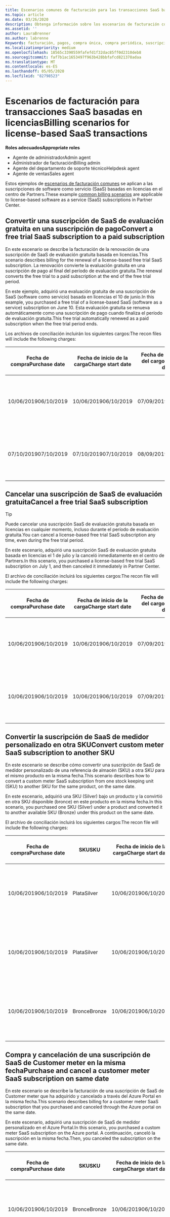 ```yaml
---
title: Escenarios comunes de facturación para las transacciones SaaS basadas en licencias | Centro de Partners
ms.topic: article
ms.date: 03/26/2020
description: Obtenga información sobre los escenarios de facturación comunes en el centro de partners para transacciones SaaS basadas en licencias.
ms.assetid: ''
author: LauraBrenner
ms.author: labrenne
Keywords: facturación, pagos, compra única, compra periódica, suscripciones, puestos
ms.localizationpriority: medium
ms.openlocfilehash: 18565c3390559fafefd1f32dac85ff0d2310deb8
ms.sourcegitcommit: faf7b1ac1653497f963b428bbfafcd821378adaa
ms.translationtype: MT
ms.contentlocale: es-ES
ms.lasthandoff: 05/05/2020
ms.locfileid: "82798523"
---
```

# <a name="billing-scenarios-for-license-based-saas-transactions"></a><span data-ttu-id="0bebf-104">Escenarios de facturación para transacciones SaaS basadas en licencias</span><span class="sxs-lookup"><span data-stu-id="0bebf-104">Billing scenarios for license-based SaaS transactions</span></span>

<span data-ttu-id="0bebf-105">**Roles adecuados**</span><span class="sxs-lookup"><span data-stu-id="0bebf-105">**Appropriate roles**</span></span>

- <span data-ttu-id="0bebf-106">Agente de administrador</span><span class="sxs-lookup"><span data-stu-id="0bebf-106">Admin agent</span></span>
- <span data-ttu-id="0bebf-107">Administrador de facturación</span><span class="sxs-lookup"><span data-stu-id="0bebf-107">Billing admin</span></span>
- <span data-ttu-id="0bebf-108">Agente del departamento de soporte técnico</span><span class="sxs-lookup"><span data-stu-id="0bebf-108">Helpdesk agent</span></span>
- <span data-ttu-id="0bebf-109">Agente de ventas</span><span class="sxs-lookup"><span data-stu-id="0bebf-109">Sales agent</span></span>


<span data-ttu-id="0bebf-110">Estos ejemplos de [escenarios de facturación comunes](common-billing-scenarios.md) se aplican a las suscripciones de software como servicio (SaaS) basadas en licencias en el centro de Partners.</span><span class="sxs-lookup"><span data-stu-id="0bebf-110">These example [common billing scenarios](common-billing-scenarios.md) are applicable to license-based software as a service (SaaS) subscriptions in Partner Center.</span></span>

## <a name="convert-a-free-trial-saas-subscription-to-a-paid-subscription"></a><span data-ttu-id="0bebf-111">Convertir una suscripción de SaaS de evaluación gratuita en una suscripción de pago</span><span class="sxs-lookup"><span data-stu-id="0bebf-111">Convert a free trial SaaS subscription to a paid subscription</span></span>

<span data-ttu-id="0bebf-112">En este escenario se describe la facturación de la renovación de una suscripción de SaaS de evaluación gratuita basada en licencias.</span><span class="sxs-lookup"><span data-stu-id="0bebf-112">This scenario describes billing for the renewal of a license-based free trial SaaS subscription.</span></span> <span data-ttu-id="0bebf-113">La renovación convierte la evaluación gratuita en una suscripción de pago al final del período de evaluación gratuita.</span><span class="sxs-lookup"><span data-stu-id="0bebf-113">The renewal converts the free trial to a paid subscription at the end of the free trial period.</span></span>

<span data-ttu-id="0bebf-114">En este ejemplo, adquirió una evaluación gratuita de una suscripción de SaaS (software como servicio) basada en licencias el 10 de junio.</span><span class="sxs-lookup"><span data-stu-id="0bebf-114">In this example, you purchased a free trial of a license-based SaaS (software as a service) subscription on June 10.</span></span> <span data-ttu-id="0bebf-115">Esta evaluación gratuita se renueva automáticamente como una suscripción de pago cuando finaliza el período de evaluación gratuita.</span><span class="sxs-lookup"><span data-stu-id="0bebf-115">This free trial automatically renewed as a paid subscription when the free trial period ends.</span></span>

<span data-ttu-id="0bebf-116">Los archivos de conciliación incluirán los siguientes cargos:</span><span class="sxs-lookup"><span data-stu-id="0bebf-116">The recon files will include the following charges:</span></span>

| <span data-ttu-id="0bebf-117">Fecha de compra</span><span class="sxs-lookup"><span data-stu-id="0bebf-117">Purchase date</span></span> | <span data-ttu-id="0bebf-118">Fecha de inicio de la carga</span><span class="sxs-lookup"><span data-stu-id="0bebf-118">Charge start date</span></span> | <span data-ttu-id="0bebf-119">Fecha de finalización del cargo</span><span class="sxs-lookup"><span data-stu-id="0bebf-119">Charge end date</span></span> | <span data-ttu-id="0bebf-120">Precio unitario</span><span class="sxs-lookup"><span data-stu-id="0bebf-120">Unit price</span></span> | <span data-ttu-id="0bebf-121">Cantidad de unidad</span><span class="sxs-lookup"><span data-stu-id="0bebf-121">Unit quantity</span></span> | <span data-ttu-id="0bebf-122">Importe total</span><span class="sxs-lookup"><span data-stu-id="0bebf-122">Total amount</span></span> | <span data-ttu-id="0bebf-123">Tipo de cargo</span><span class="sxs-lookup"><span data-stu-id="0bebf-123">Charge type</span></span> | <span data-ttu-id="0bebf-124">Descripción de la suscripción</span><span class="sxs-lookup"><span data-stu-id="0bebf-124">Subscription description</span></span> |
| ------------- | ----------------- | --------------- | ---------- | ------------- | ------------ | ----------- | ----------------- |
| <span data-ttu-id="0bebf-125">10/06/2019</span><span class="sxs-lookup"><span data-stu-id="0bebf-125">06/10/2019</span></span> | <span data-ttu-id="0bebf-126">10/06/2019</span><span class="sxs-lookup"><span data-stu-id="0bebf-126">06/10/2019</span></span> | <span data-ttu-id="0bebf-127">07/09/2019</span><span class="sxs-lookup"><span data-stu-id="0bebf-127">07/09/2019</span></span> | <span data-ttu-id="0bebf-128">0 $</span><span class="sxs-lookup"><span data-stu-id="0bebf-128">$0</span></span> | <span data-ttu-id="0bebf-129">1</span><span class="sxs-lookup"><span data-stu-id="0bebf-129">1</span></span> | <span data-ttu-id="0bebf-130">0 $</span><span class="sxs-lookup"><span data-stu-id="0bebf-130">$0</span></span> | <span data-ttu-id="0bebf-131">Nuevo</span><span class="sxs-lookup"><span data-stu-id="0bebf-131">New</span></span> | <span data-ttu-id="0bebf-132">Evaluación gratuita</span><span class="sxs-lookup"><span data-stu-id="0bebf-132">Free trial</span></span> |
| <span data-ttu-id="0bebf-133">07/10/2019</span><span class="sxs-lookup"><span data-stu-id="0bebf-133">07/10/2019</span></span> | <span data-ttu-id="0bebf-134">07/10/2019</span><span class="sxs-lookup"><span data-stu-id="0bebf-134">07/10/2019</span></span> | <span data-ttu-id="0bebf-135">08/09/2019</span><span class="sxs-lookup"><span data-stu-id="0bebf-135">08/09/2019</span></span> | <span data-ttu-id="0bebf-136">2 $</span><span class="sxs-lookup"><span data-stu-id="0bebf-136">$2</span></span> | <span data-ttu-id="0bebf-137">1</span><span class="sxs-lookup"><span data-stu-id="0bebf-137">1</span></span> | <span data-ttu-id="0bebf-138">2 $</span><span class="sxs-lookup"><span data-stu-id="0bebf-138">$2</span></span> | <span data-ttu-id="0bebf-139">Renovación</span><span class="sxs-lookup"><span data-stu-id="0bebf-139">Renew</span></span> | <span data-ttu-id="0bebf-140">Suscripción de pago</span><span class="sxs-lookup"><span data-stu-id="0bebf-140">Paid subscription</span></span> |

## <a name="cancel-a-free-trial-saas-subscription"></a><span data-ttu-id="0bebf-141">Cancelar una suscripción de SaaS de evaluación gratuita</span><span class="sxs-lookup"><span data-stu-id="0bebf-141">Cancel a free trial SaaS subscription</span></span>

> [!TIP]
> <span data-ttu-id="0bebf-142">Puede cancelar una suscripción SaaS de evaluación gratuita basada en licencias en cualquier momento, incluso durante el período de evaluación gratuita.</span><span class="sxs-lookup"><span data-stu-id="0bebf-142">You can cancel a license-based free trial SaaS subscription any time, even during the free trial period.</span></span>

<span data-ttu-id="0bebf-143">En este escenario, adquirió una suscripción SaaS de evaluación gratuita basada en licencias el 1 de julio y la canceló inmediatamente en el centro de Partners.</span><span class="sxs-lookup"><span data-stu-id="0bebf-143">In this scenario, you purchased a license-based free trial SaaS subscription on July 1, and then canceled it immediately in Partner Center.</span></span>

<span data-ttu-id="0bebf-144">El archivo de conciliación incluirá los siguientes cargos:</span><span class="sxs-lookup"><span data-stu-id="0bebf-144">The recon file will include the following charges:</span></span>

| <span data-ttu-id="0bebf-145">Fecha de compra</span><span class="sxs-lookup"><span data-stu-id="0bebf-145">Purchase date</span></span> | <span data-ttu-id="0bebf-146">Fecha de inicio de la carga</span><span class="sxs-lookup"><span data-stu-id="0bebf-146">Charge start date</span></span> | <span data-ttu-id="0bebf-147">Fecha de finalización del cargo</span><span class="sxs-lookup"><span data-stu-id="0bebf-147">Charge end date</span></span> | <span data-ttu-id="0bebf-148">Precio unitario</span><span class="sxs-lookup"><span data-stu-id="0bebf-148">Unit price</span></span> | <span data-ttu-id="0bebf-149">Cantidad de unidad</span><span class="sxs-lookup"><span data-stu-id="0bebf-149">Unit quantity</span></span> | <span data-ttu-id="0bebf-150">Importe total</span><span class="sxs-lookup"><span data-stu-id="0bebf-150">Total amount</span></span> | <span data-ttu-id="0bebf-151">Tipo de cargo</span><span class="sxs-lookup"><span data-stu-id="0bebf-151">Charge type</span></span> | <span data-ttu-id="0bebf-152">Descripción de la suscripción</span><span class="sxs-lookup"><span data-stu-id="0bebf-152">Subscription description</span></span> |
| ------------- | ----------------- | --------------- | ---------- | ------------- | ------------ | ----------- | ----------------- |
| <span data-ttu-id="0bebf-153">10/06/2019</span><span class="sxs-lookup"><span data-stu-id="0bebf-153">06/10/2019</span></span> | <span data-ttu-id="0bebf-154">10/06/2019</span><span class="sxs-lookup"><span data-stu-id="0bebf-154">06/10/2019</span></span> | <span data-ttu-id="0bebf-155">07/09/2019</span><span class="sxs-lookup"><span data-stu-id="0bebf-155">07/09/2019</span></span> | <span data-ttu-id="0bebf-156">0 $</span><span class="sxs-lookup"><span data-stu-id="0bebf-156">$0</span></span> | <span data-ttu-id="0bebf-157">11</span><span class="sxs-lookup"><span data-stu-id="0bebf-157">11</span></span> | <span data-ttu-id="0bebf-158">0 $</span><span class="sxs-lookup"><span data-stu-id="0bebf-158">$0</span></span> | <span data-ttu-id="0bebf-159">Nuevo</span><span class="sxs-lookup"><span data-stu-id="0bebf-159">New</span></span> | <span data-ttu-id="0bebf-160">Evaluación gratuita</span><span class="sxs-lookup"><span data-stu-id="0bebf-160">Free trial</span></span> |
| <span data-ttu-id="0bebf-161">10/06/2019</span><span class="sxs-lookup"><span data-stu-id="0bebf-161">06/10/2019</span></span> | <span data-ttu-id="0bebf-162">10/06/2019</span><span class="sxs-lookup"><span data-stu-id="0bebf-162">06/10/2019</span></span> | <span data-ttu-id="0bebf-163">07/09/2019</span><span class="sxs-lookup"><span data-stu-id="0bebf-163">07/09/2019</span></span> | <span data-ttu-id="0bebf-164">0 $</span><span class="sxs-lookup"><span data-stu-id="0bebf-164">$0</span></span> | <span data-ttu-id="0bebf-165">11</span><span class="sxs-lookup"><span data-stu-id="0bebf-165">11</span></span> | <span data-ttu-id="0bebf-166">0 $</span><span class="sxs-lookup"><span data-stu-id="0bebf-166">$0</span></span> | <span data-ttu-id="0bebf-167">Cancelar</span><span class="sxs-lookup"><span data-stu-id="0bebf-167">Cancel</span></span> | <span data-ttu-id="0bebf-168">Evaluación gratuita</span><span class="sxs-lookup"><span data-stu-id="0bebf-168">Free trial</span></span> |

## <a name="convert-custom-meter-saas-subscription-to-another-sku"></a><span data-ttu-id="0bebf-169">Convertir la suscripción de SaaS de medidor personalizado en otra SKU</span><span class="sxs-lookup"><span data-stu-id="0bebf-169">Convert custom meter SaaS subscription to another SKU</span></span>

<span data-ttu-id="0bebf-170">En este escenario se describe cómo convertir una suscripción de SaaS de medidor personalizado de una referencia de almacén (SKU) a otra SKU para el mismo producto en la misma fecha.</span><span class="sxs-lookup"><span data-stu-id="0bebf-170">This scenario describes how to convert a custom meter SaaS subscription from one stock keeping unit (SKU) to another SKU for the same product, on the same date.</span></span>

<span data-ttu-id="0bebf-171">En este escenario, adquirió una SKU (Silver) bajo un producto y la convirtió en otra SKU disponible (bronce) en este producto en la misma fecha.</span><span class="sxs-lookup"><span data-stu-id="0bebf-171">In this scenario, you purchased one SKU (Silver) under a product and converted it to another available SKU (Bronze) under this product on the same date.</span></span>

<span data-ttu-id="0bebf-172">El archivo de conciliación incluirá los siguientes cargos:</span><span class="sxs-lookup"><span data-stu-id="0bebf-172">The recon file will include the following charges:</span></span>

| <span data-ttu-id="0bebf-173">Fecha de compra</span><span class="sxs-lookup"><span data-stu-id="0bebf-173">Purchase date</span></span> | <span data-ttu-id="0bebf-174">SKU</span><span class="sxs-lookup"><span data-stu-id="0bebf-174">SKU</span></span> | <span data-ttu-id="0bebf-175">Fecha de inicio de la carga</span><span class="sxs-lookup"><span data-stu-id="0bebf-175">Charge start date</span></span> | <span data-ttu-id="0bebf-176">Fecha de finalización del cargo</span><span class="sxs-lookup"><span data-stu-id="0bebf-176">Charge end date</span></span> | <span data-ttu-id="0bebf-177">Precio unitario</span><span class="sxs-lookup"><span data-stu-id="0bebf-177">Unit price</span></span> | <span data-ttu-id="0bebf-178">Cantidad de unidad</span><span class="sxs-lookup"><span data-stu-id="0bebf-178">Unit quantity</span></span> | <span data-ttu-id="0bebf-179">Importe total</span><span class="sxs-lookup"><span data-stu-id="0bebf-179">Total amount</span></span> | <span data-ttu-id="0bebf-180">Tipo de cargo</span><span class="sxs-lookup"><span data-stu-id="0bebf-180">Charge type</span></span> | <span data-ttu-id="0bebf-181">Descripción de la suscripción</span><span class="sxs-lookup"><span data-stu-id="0bebf-181">Subscription description</span></span> |
| ------------- | ----------------- | ----------------- | --------------- | ---------- | ------------- | ------------ | ----------- | ----------------- |
| <span data-ttu-id="0bebf-182">10/06/2019</span><span class="sxs-lookup"><span data-stu-id="0bebf-182">06/10/2019</span></span> | <span data-ttu-id="0bebf-183">Plata</span><span class="sxs-lookup"><span data-stu-id="0bebf-183">Silver</span></span> | <span data-ttu-id="0bebf-184">10/06/2019</span><span class="sxs-lookup"><span data-stu-id="0bebf-184">06/10/2019</span></span> | <span data-ttu-id="0bebf-185">10/06/2019</span><span class="sxs-lookup"><span data-stu-id="0bebf-185">06/10/2019</span></span> | <span data-ttu-id="0bebf-186">20 $</span><span class="sxs-lookup"><span data-stu-id="0bebf-186">$20</span></span> | <span data-ttu-id="0bebf-187">1</span><span class="sxs-lookup"><span data-stu-id="0bebf-187">1</span></span> | <span data-ttu-id="0bebf-188">20 $</span><span class="sxs-lookup"><span data-stu-id="0bebf-188">$20</span></span> | <span data-ttu-id="0bebf-189">Nuevo</span><span class="sxs-lookup"><span data-stu-id="0bebf-189">New</span></span> | <span data-ttu-id="0bebf-190">Suscripción SaaS de medidor personalizado</span><span class="sxs-lookup"><span data-stu-id="0bebf-190">Custom meter SaaS subscription</span></span> |
| <span data-ttu-id="0bebf-191">10/06/2019</span><span class="sxs-lookup"><span data-stu-id="0bebf-191">06/10/2019</span></span> | <span data-ttu-id="0bebf-192">Plata</span><span class="sxs-lookup"><span data-stu-id="0bebf-192">Silver</span></span> | <span data-ttu-id="0bebf-193">10/06/2019</span><span class="sxs-lookup"><span data-stu-id="0bebf-193">06/10/2019</span></span> | <span data-ttu-id="0bebf-194">10/06/2019</span><span class="sxs-lookup"><span data-stu-id="0bebf-194">06/10/2019</span></span> | <span data-ttu-id="0bebf-195">20 $</span><span class="sxs-lookup"><span data-stu-id="0bebf-195">$20</span></span> | <span data-ttu-id="0bebf-196">1</span><span class="sxs-lookup"><span data-stu-id="0bebf-196">1</span></span> | <span data-ttu-id="0bebf-197">-$20</span><span class="sxs-lookup"><span data-stu-id="0bebf-197">-$20</span></span> | <span data-ttu-id="0bebf-198">Convert</span><span class="sxs-lookup"><span data-stu-id="0bebf-198">Convert</span></span> | <span data-ttu-id="0bebf-199">Renovación prorrateada para la suscripción SaaS de medidor personalizado</span><span class="sxs-lookup"><span data-stu-id="0bebf-199">Prorated rebill for custom meter SaaS subscription</span></span> |
| <span data-ttu-id="0bebf-200">10/06/2019</span><span class="sxs-lookup"><span data-stu-id="0bebf-200">06/10/2019</span></span> | <span data-ttu-id="0bebf-201">Bronce</span><span class="sxs-lookup"><span data-stu-id="0bebf-201">Bronze</span></span> | <span data-ttu-id="0bebf-202">10/06/2019</span><span class="sxs-lookup"><span data-stu-id="0bebf-202">06/10/2019</span></span> | <span data-ttu-id="0bebf-203">10/06/2019</span><span class="sxs-lookup"><span data-stu-id="0bebf-203">06/10/2019</span></span> | <span data-ttu-id="0bebf-204">10 $</span><span class="sxs-lookup"><span data-stu-id="0bebf-204">$10</span></span> | <span data-ttu-id="0bebf-205">1</span><span class="sxs-lookup"><span data-stu-id="0bebf-205">1</span></span> | <span data-ttu-id="0bebf-206">10 $</span><span class="sxs-lookup"><span data-stu-id="0bebf-206">$10</span></span> | <span data-ttu-id="0bebf-207">Convert</span><span class="sxs-lookup"><span data-stu-id="0bebf-207">Convert</span></span> | <span data-ttu-id="0bebf-208">Suscripción SaaS de medidor personalizado</span><span class="sxs-lookup"><span data-stu-id="0bebf-208">Custom meter SaaS subscription</span></span> |

## <a name="purchase-and-cancel-a-customer-meter-saas-subscription-on-same-date"></a><span data-ttu-id="0bebf-209">Compra y cancelación de una suscripción de SaaS de Customer meter en la misma fecha</span><span class="sxs-lookup"><span data-stu-id="0bebf-209">Purchase and cancel a customer meter SaaS subscription on same date</span></span>

<span data-ttu-id="0bebf-210">En este escenario se describe la facturación de una suscripción de SaaS de Customer meter que ha adquirido y cancelado a través del Azure Portal en la misma fecha.</span><span class="sxs-lookup"><span data-stu-id="0bebf-210">This scenario describes billing for a customer meter SaaS subscription that you purchased and canceled through the Azure portal on the same date.</span></span>

<span data-ttu-id="0bebf-211">En este escenario, adquirió una suscripción de SaaS de medidor personalizado en el Azure Portal.</span><span class="sxs-lookup"><span data-stu-id="0bebf-211">In this scenario, you purchased a custom meter SaaS subscription on the Azure portal.</span></span> <span data-ttu-id="0bebf-212">A continuación, canceló la suscripción en la misma fecha.</span><span class="sxs-lookup"><span data-stu-id="0bebf-212">Then, you canceled the subscription on the same date.</span></span>

| <span data-ttu-id="0bebf-213">Fecha de compra</span><span class="sxs-lookup"><span data-stu-id="0bebf-213">Purchase date</span></span> | <span data-ttu-id="0bebf-214">SKU</span><span class="sxs-lookup"><span data-stu-id="0bebf-214">SKU</span></span> | <span data-ttu-id="0bebf-215">Fecha de inicio de la carga</span><span class="sxs-lookup"><span data-stu-id="0bebf-215">Charge start date</span></span> | <span data-ttu-id="0bebf-216">Fecha de finalización del cargo</span><span class="sxs-lookup"><span data-stu-id="0bebf-216">Charge end date</span></span> | <span data-ttu-id="0bebf-217">Precio unitario</span><span class="sxs-lookup"><span data-stu-id="0bebf-217">Unit price</span></span> | <span data-ttu-id="0bebf-218">Cantidad de unidad</span><span class="sxs-lookup"><span data-stu-id="0bebf-218">Unit quantity</span></span> | <span data-ttu-id="0bebf-219">Importe total</span><span class="sxs-lookup"><span data-stu-id="0bebf-219">Total amount</span></span> | <span data-ttu-id="0bebf-220">Tipo de cargo</span><span class="sxs-lookup"><span data-stu-id="0bebf-220">Charge type</span></span> | <span data-ttu-id="0bebf-221">Descripción de la suscripción</span><span class="sxs-lookup"><span data-stu-id="0bebf-221">Subscription description</span></span> |
| ------------- | ------------- |----------------- | --------------- | ---------- | ------------- | ------------ | ----------- | ----------------- |
| <span data-ttu-id="0bebf-222">10/06/2019</span><span class="sxs-lookup"><span data-stu-id="0bebf-222">06/10/2019</span></span> | <span data-ttu-id="0bebf-223">Bronce</span><span class="sxs-lookup"><span data-stu-id="0bebf-223">Bronze</span></span> | <span data-ttu-id="0bebf-224">10/06/2019</span><span class="sxs-lookup"><span data-stu-id="0bebf-224">06/10/2019</span></span> | <span data-ttu-id="0bebf-225">10/06/2019</span><span class="sxs-lookup"><span data-stu-id="0bebf-225">06/10/2019</span></span> | <span data-ttu-id="0bebf-226">10 $</span><span class="sxs-lookup"><span data-stu-id="0bebf-226">$10</span></span> | <span data-ttu-id="0bebf-227">1</span><span class="sxs-lookup"><span data-stu-id="0bebf-227">1</span></span> | <span data-ttu-id="0bebf-228">10 $</span><span class="sxs-lookup"><span data-stu-id="0bebf-228">$10</span></span> | <span data-ttu-id="0bebf-229">Nuevo</span><span class="sxs-lookup"><span data-stu-id="0bebf-229">New</span></span> | <span data-ttu-id="0bebf-230">Suscripción SaaS de medidor personalizado</span><span class="sxs-lookup"><span data-stu-id="0bebf-230">Custom meter SaaS subscription</span></span> |
| <span data-ttu-id="0bebf-231">10/06/2019</span><span class="sxs-lookup"><span data-stu-id="0bebf-231">06/10/2019</span></span> | <span data-ttu-id="0bebf-232">Bronce</span><span class="sxs-lookup"><span data-stu-id="0bebf-232">Bronze</span></span> | <span data-ttu-id="0bebf-233">10/06/2019</span><span class="sxs-lookup"><span data-stu-id="0bebf-233">06/10/2019</span></span> | <span data-ttu-id="0bebf-234">10/06/2019</span><span class="sxs-lookup"><span data-stu-id="0bebf-234">06/10/2019</span></span> | <span data-ttu-id="0bebf-235">10 $</span><span class="sxs-lookup"><span data-stu-id="0bebf-235">$10</span></span> | <span data-ttu-id="0bebf-236">1</span><span class="sxs-lookup"><span data-stu-id="0bebf-236">1</span></span> | <span data-ttu-id="0bebf-237">-$10</span><span class="sxs-lookup"><span data-stu-id="0bebf-237">-$10</span></span> | <span data-ttu-id="0bebf-238">CancelImmediate</span><span class="sxs-lookup"><span data-stu-id="0bebf-238">CancelImmediate</span></span> | <span data-ttu-id="0bebf-239">Suscripción SaaS de medidor personalizado</span><span class="sxs-lookup"><span data-stu-id="0bebf-239">Custom meter SaaS subscription</span></span> |
